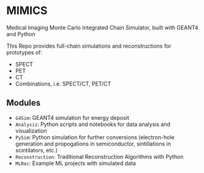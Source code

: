 # MIMICS
Medical Imaging Monte Carlo Integrated Chain Simulator, built with GEANT4 and Python

This Repo provides full-chain simulations and reconstructions for prototypes of:
- SPECT
- PET
- CT
- Combinations, i.e. SPECT/CT, PET/CT

## Modules
- `G4Sim`: GEANT4 simulation for energy deposit
- `Analysis`: Python scripts and notebooks for data analysis and visualization
- `PySim`: Python simulation for further conversions (electron-hole generation and propogations in semiconductor, sintillations in scintilators, etc.)
- `Reconstruction`: Traditional Reconstruction Algorithms with Python
- `MLRec`: Example ML projects with simulated data
